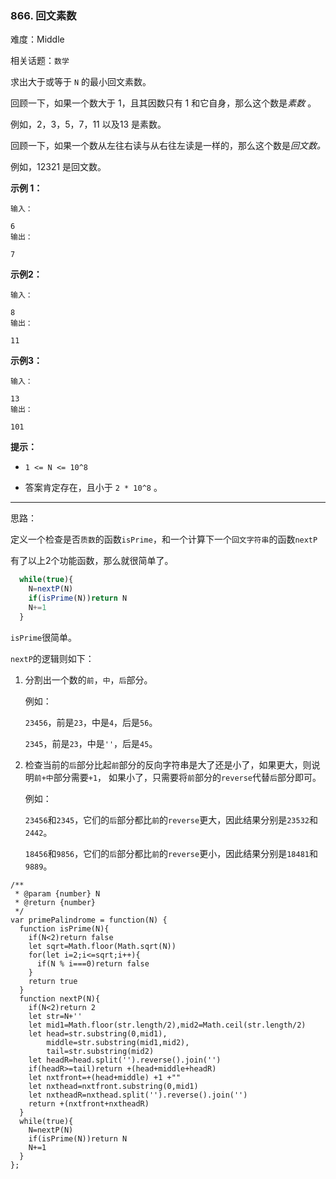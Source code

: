### 866. 回文素数

难度：Middle

相关话题：`数学`

求出大于或等于 `N` 的最小回文素数。



回顾一下，如果一个数大于 1，且其因数只有 1 和它自身，那么这个数是*素数* 。



例如，2，3，5，7，11 以及13 是素数。



回顾一下，如果一个数从左往右读与从右往左读是一样的，那么这个数是*回文数。* 



例如，12321 是回文数。







**示例 1：** 



```
输入：

6
输出：

7
```


**示例2：** 



```
输入：

8
输出：

11
```


**示例3：** 



```
输入：

13
输出：

101
```






**提示：** 




* `1 <= N <= 10^8`

* 答案肯定存在，且小于 `2 * 10^8` 。














-----

思路：

定义一个检查是否`质数`的函数`isPrime`，和一个计算下一个`回文字符串`的函数`nextP`

有了以上2个功能函数，那么就很简单了。

```js
  while(true){
    N=nextP(N)
    if(isPrime(N))return N
    N+=1
  }
```

`isPrime`很简单。

`nextP`的逻辑则如下：

1. 分割出一个数的`前`，`中`，`后`部分。
    
    例如：
    
    `23456`，前是`23`，中是`4`，后是`56`。
    
    `2345`，前是`23`，中是`''`，后是`45`。
    
2. 检查当前的`后`部分比起`前`部分的反向字符串是大了还是小了，如果更大，则说明`前+中`部分需要`+1`，
如果小了，只需要将`前`部分的`reverse`代替`后`部分即可。

    例如：
    
    `23456`和`2345`，它们的`后`部分都比`前`的`reverse`更大，因此结果分别是`23532`和`2442`。
    
    `18456`和`9856`，它们的`后`部分都比`前`的`reverse`更小，因此结果分别是`18481`和`9889`。
    
    
```
/**
 * @param {number} N
 * @return {number}
 */
var primePalindrome = function(N) {
  function isPrime(N){
    if(N<2)return false
    let sqrt=Math.floor(Math.sqrt(N))
    for(let i=2;i<=sqrt;i++){
      if(N % i===0)return false
    }
    return true
  }
  function nextP(N){
    if(N<2)return 2
    let str=N+''
    let mid1=Math.floor(str.length/2),mid2=Math.ceil(str.length/2)
    let head=str.substring(0,mid1),
        middle=str.substring(mid1,mid2),
        tail=str.substring(mid2)
    let headR=head.split('').reverse().join('')
    if(headR>=tail)return +(head+middle+headR)
    let nxtfront=+(head+middle) +1 +""
    let nxthead=nxtfront.substring(0,mid1)
    let nxtheadR=nxthead.split('').reverse().join('')
    return +(nxtfront+nxtheadR)
  }
  while(true){
    N=nextP(N)
    if(isPrime(N))return N
    N+=1
  }
};
```

